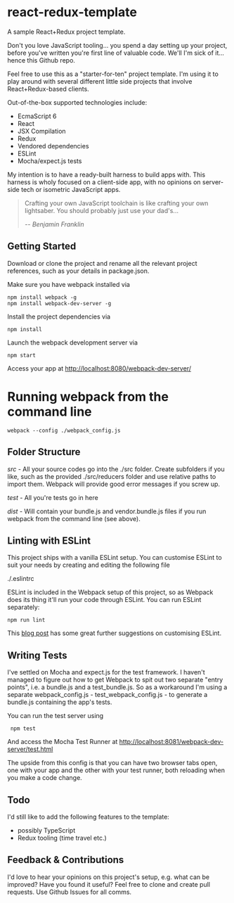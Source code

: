 # react-redux-template

A sample React+Redux project template.

Don't you love JavaScript tooling... you spend a day setting up your project, before you've written you're first line
of valuable code. We'll I'm sick of it... hence this Github repo.

Feel free to use this as a "starter-for-ten" project template. I'm using it to play around with several different
little side projects that involve React+Redux-based clients.

Out-of-the-box supported technologies include:
* EcmaScript 6
* React
* JSX Compilation
* Redux
* Vendored dependencies
* ESLint
* Mocha/expect.js tests

My intention is to have a ready-built harness to build apps with. This harness is wholy focused on a client-side app,
with no opinions on server-side tech or isometric JavaScript apps.

> Crafting your own JavaScript toolchain is like crafting your own lightsaber.
> You should probably just use your dad's...
>
> -- <Cite>Benjamin Franklin</Cite>

## Getting Started

Download or clone the project and rename all the relevant project references, such as your details in package.json.

Make sure you have webpack installed via

    npm install webpack -g
    npm install webpack-dev-server -g

Install the project dependencies via

    npm install

Launch the webpack development server via

    npm start

Access your app at [http://localhost:8080/webpack-dev-server/](http://localhost:8080/webpack-dev-server/)

# Running webpack from the command line

    webpack --config ./webpack_config.js

## Folder Structure

*src* - All your source codes go into the ./src folder. Create subfolders if you like, such as the provided ./src/reducers folder
and use relative paths to import them. Webpack will provide good error messages if you screw up.

*test* - All you're tests go in here

*dist* - Will contain your bundle.js and vendor.bundle.js files if you run webpack from the command line (see above).

## Linting with ESLint

This project ships with a vanilla ESLint setup. You can customise ESLint to suit your needs by creating and editing the following file

./.eslintrc

ESLint is included in the Webpack setup of this project, so as Webpack does its thing it'll run your code through ESLint. You
can run ESLint separately:

    npm run lint

This [blog post](http://survivejs.com/webpack_react/linting_in_webpack/) has some great further suggestions on customising ESLint.

## Writing Tests

I've settled on Mocha and expect.js for the test framework. I haven't managed to figure out how to get Webpack to spit out two separate "entry points", i.e. a bundle.js and a test_bundle.js. So as a workaround I'm using a separate webpack_config.js -
test_webpack_config.js - to generate a bundle.js containing the app's tests.

You can run the test server using

     npm test

And access the Mocha Test Runner at [http://localhost:8081/webpack-dev-server/test.html](http://localhost:8081/webpack-dev-server/test.html)

The upside from this config is that you can have two browser tabs open, one with your app and the other with your test runner,
both reloading when you make a code change.

## Todo

I'd still like to add the following features to the template:

* possibly TypeScript
* Redux tooling (time travel etc.)

## Feedback & Contributions

I'd love to hear your opinions on this project's setup, e.g. what can be improved? Have you found it useful? Feel free
to clone and create pull requests. Use Github Issues for all comms.
